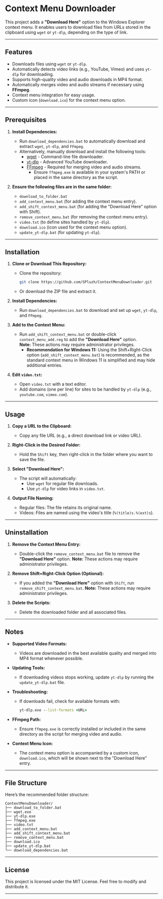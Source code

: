 # Context Menu Downloader

This project adds a **"Download Here"** option to the Windows Explorer context menu. It enables users to download files from URLs stored in the clipboard using `wget` or `yt-dlp`, depending on the type of link.

---

## Features

- Downloads files using `wget` or `yt-dlp`.
- Automatically detects video links (e.g., YouTube, Vimeo) and uses `yt-dlp` for downloading.
- Supports high-quality video and audio downloads in MP4 format.
- Automatically merges video and audio streams if necessary using **FFmpeg**.
- Context menu integration for easy usage.
- Custom icon (`download.ico`) for the context menu option.

---

## Prerequisites

1. **Install Dependencies:**
   - Run `download_dependencies.bat` to automatically download and extract `wget`, `yt-dlp`, and `FFmpeg`.
   - Alternatively, manually download and install the following tools:
     - [wget](https://eternallybored.org/misc/wget/) - Command-line file downloader.
     - [yt-dlp](https://github.com/yt-dlp/yt-dlp/releases) - Advanced YouTube downloader.
     - [FFmpeg](https://ffmpeg.org/download.html) - Required for merging video and audio streams.  
       - Ensure `ffmpeg.exe` is available in your system's PATH or placed in the same directory as the script.

2. **Ensure the following files are in the same folder:**
   - `download_to_folder.bat`
   - `add_context_menu.bat` (for adding the context menu entry).
   - `add_shift_context_menu.bat` (for adding the "Download Here" option with Shift).
   - `remove_context_menu.bat` (for removing the context menu entry).
   - `video.txt` (to define sites handled by `yt-dlp`).
   - `download.ico` (icon used for the context menu option).
   - `update_yt-dlp.bat` (for updating `yt-dlp`).

---

## Installation

1. **Clone or Download This Repository:**
   - Clone the repository:
     ```bash
     git clone https://github.com/SPluzh/ContextMenuDownloader.git
     ```
   - Or download the ZIP file and extract it.

2. **Install Dependencies:**
   - Run `download_dependencies.bat` to download and set up `wget`, `yt-dlp`, and `FFmpeg`.

3. **Add to the Context Menu:**
   - Run `add_shift_context_menu.bat` or double-click `context_menu_add.reg` to add the **"Download Here"** option.  
     **Note:** These actions may require administrator privileges.  
     - **Recommendation for Windows 11:** Using the Shift+Right-Click option (`add_shift_context_menu.bat`) is recommended, as the standard context menu in Windows 11 is simplified and may hide additional entries.

4. **Edit `video.txt`:**
   - Open `video.txt` with a text editor.
   - Add domains (one per line) for sites to be handled by `yt-dlp` (e.g., `youtube.com`, `vimeo.com`).

---

## Usage

1. **Copy a URL to the Clipboard:**
   - Copy any file URL (e.g., a direct download link or video URL).

2. **Right-Click in the Desired Folder:**
   - Hold the `Shift` key, then right-click in the folder where you want to save the file.

3. **Select "Download Here":**
   - The script will automatically:
     - Use `wget` for regular file downloads.
     - Use `yt-dlp` for video links in `video.txt`.

4. **Output File Naming:**
   - Regular files: The file retains its original name.
   - Videos: Files are named using the video's title (`%(title)s.%(ext)s`).

---

## Uninstallation

1. **Remove the Context Menu Entry:**
   - Double-click the `remove_context_menu.bat` file to remove the **"Download Here"** option.
     **Note:** These actions may require administrator privileges.

2. **Remove Shift+Right-Click Option (Optional):**
   - If you added the **"Download Here"** option with `Shift`, run `remove_shift_context_menu.bat`.
     **Note:** These actions may require administrator privileges.

3. **Delete the Scripts:**
   - Delete the downloaded folder and all associated files.

---

## Notes

- **Supported Video Formats:**
  - Videos are downloaded in the best available quality and merged into MP4 format whenever possible.

- **Updating Tools:**
  - If downloading videos stops working, update `yt-dlp` by running the `update_yt-dlp.bat` file.

- **Troubleshooting:**
  - If downloads fail, check for available formats with:
    ```cmd
    yt-dlp.exe --list-formats <URL>
    ```

- **FFmpeg Path:**
  - Ensure `ffmpeg.exe` is correctly installed or included in the same directory as the script for merging video and audio.

- **Context Menu Icon:**
  - The context menu option is accompanied by a custom icon, `download.ico`, which will be shown next to the "Download Here" entry.

---

## File Structure

Here’s the recommended folder structure:

```plaintext
ContextMenuDownloader/
├── download_to_folder.bat
├── wget.exe
├── yt-dlp.exe
├── ffmpeg.exe
├── video.txt
├── add_context_menu.bat
├── add_shift_context_menu.bat
├── remove_context_menu.bat
├── download.ico
├── update_yt-dlp.bat
└── download_dependencies.bat
```

---

## License

This project is licensed under the MIT License. Feel free to modify and distribute it.

---
